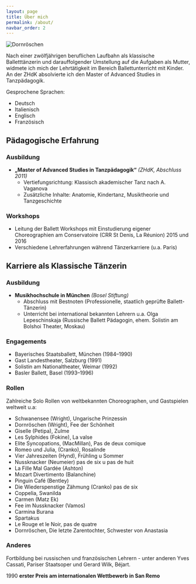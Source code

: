 ```yaml
---
layout: page
title: Über mich
permalink: /about/
navbar_order: 2
---
```


<!-- TODO: trim down and add picture -->

![Dornröschen](/assets/Dornröschen.jpg)

Nach einer zwölfjährigen beruflichen Laufbahn als klassische Balletttänzerin und darauffolgender Umstellung auf die Aufgaben als Mutter, widmete ich mich der Lehrtätigkeit im Bereich Ballettunterricht mit Kinder. An der ZHdK absolvierte ich den Master of Advanced Studies in Tanzpädagogik.

Gesprochene Sprachen:

* Deutsch
* Italienisch
* Englisch
* Französisch

## Pädagogische Erfahrung

### Ausbildung

* **„Master of Advanced Studies in Tanzpädagogik“** *(ZHdK, Abschluss 2011)*
  * Vertiefungsrichtung: Klassisch akademischer Tanz nach A. Vaganova
  * Zusätzliche Inhalte: Anatomie, Kindertanz, Musiktheorie und Tanzgeschichte

### Workshops

* Leitung der Ballett Workshops mit Einstudierung eigener Choreographien am Conservatoire (CRR St Denis, La Réunion) 2015 und 2016
* Verschiedene Lehrerfahrungen während Tänzerkarriere (u.a. Paris)

## Karriere als Klassische Tänzerin

### Ausbildung

* **Musikhochschule in München** *(Bosel Stiftung)*
  * Abschluss mit Bestnoten (Professionelle, staatlich geprüfte Ballett-Tänzerin)
  * Unterricht bei international bekannten Lehrern u.a. Olga Lepeschinskaja (Russische Ballett Pädagogin, ehem. Solistin am Bolshoi Theater, Moskau)

### Engagements

* Bayerisches Staatsballett, München (1984–1990)
* Gast Landestheater, Salzburg (1991)
* Solistin am Nationaltheater, Weimar (1992)
* Basler Ballett, Basel (1993–1996)

### Rollen

Zahlreiche Solo Rollen von weltbekannten Choreographen, und Gastspielen weltweit
u.a:

* Schwanensee (Wright), Ungarische Prinzessin
* Dornröschen (Wright), Fee der Schönheit
* Giselle (Petipa), Zulme
* Les Sylphides (Fokine), La valse
* Elite Syncopations, (MacMillan), Pas de deux comique
* Romeo und Julia, (Cranko), Rosalinde
* Vier Jahreszeiten (Hynd), Frühling u Sommer
* Nussknacker (Neumeier) pas de six u pas de huit
* La Fille Mal Gardée (Ashton)
* Mozart Divertimento (Balanchine)
* Pinguin Café (Bentley)
* Die Wiederspenstige Zähmung (Cranko) pas de six
* Coppelia, Swanilda
* Carmen (Matz Ek)
* Fee im Nussknacker (Vamos)
* Carmina Burana
* Spartakus
* Le Rouge et le Noir, pas de quatre
* Dornröschen, Die letzte Zarentochter, Schwester von Anastasia

### Anderes

Fortbildung bei russischen und französischen Lehrern - unter anderen
Yves Cassati, Pariser Staatsoper und Gerard Wilk, Béjart.  

1990 **erster Preis am internationalen Wettbewerb in San Remo**
